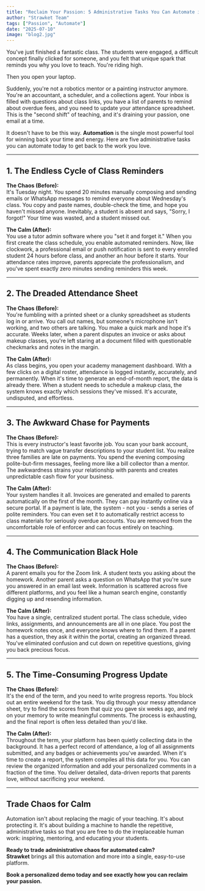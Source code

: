 ```yaml
---
title: "Reclaim Your Passion: 5 Administrative Tasks You Can Automate in Your Teaching Business Today"
author: "Strawket Team"
tags: ["Passion", "Automate"]
date: "2025-07-10"
image: "blog2.jpg"
---
```



You've just finished a fantastic class. The students were engaged, a difficult concept finally clicked for someone, and you felt that unique spark that reminds you why you love to teach. You're riding high.

Then you open your laptop.

Suddenly, you're not a robotics mentor or a painting instructor anymore. You're an accountant, a scheduler, and a collections agent. Your inbox is filled with questions about class links, you have a list of parents to remind about overdue fees, and you need to update your attendance spreadsheet. This is the "second shift" of teaching, and it's draining your passion, one email at a time.

It doesn't have to be this way. **Automation** is the single most powerful tool for winning back your time and energy. Here are five administrative tasks you can automate today to get back to the work you love.

---

## 1. The Endless Cycle of Class Reminders

**The Chaos (Before):**  
It's Tuesday night. You spend 20 minutes manually composing and sending emails or WhatsApp messages to remind everyone about Wednesday's class. You copy and paste names, double-check the time, and hope you haven't missed anyone. Inevitably, a student is absent and says, "Sorry, I forgot!" Your time was wasted, and a student missed out.

**The Calm (After):**  
You use a tutor admin software where you "set it and forget it." When you first create the class schedule, you enable automated reminders. Now, like clockwork, a professional email or push notification is sent to every enrolled student 24 hours before class, and another an hour before it starts. Your attendance rates improve, parents appreciate the professionalism, and you've spent exactly zero minutes sending reminders this week.

---

## 2. The Dreaded Attendance Sheet

**The Chaos (Before):**  
You're fumbling with a printed sheet or a clunky spreadsheet as students log in or arrive. You call out names, but someone's microphone isn't working, and two others are talking. You make a quick mark and hope it's accurate. Weeks later, when a parent disputes an invoice or asks about makeup classes, you're left staring at a document filled with questionable checkmarks and notes in the margin.

**The Calm (After):**  
As class begins, you open your academy management dashboard. With a few clicks on a digital roster, attendance is logged instantly, accurately, and permanently. When it's time to generate an end-of-month report, the data is already there. When a student needs to schedule a makeup class, the system knows exactly which sessions they've missed. It's accurate, undisputed, and effortless.

---

## 3. The Awkward Chase for Payments

**The Chaos (Before):**  
This is every instructor's least favorite job. You scan your bank account, trying to match vague transfer descriptions to your student list. You realize three families are late on payments. You spend the evening composing polite-but-firm messages, feeling more like a bill collector than a mentor. The awkwardness strains your relationship with parents and creates unpredictable cash flow for your business.

**The Calm (After):**  
Your system handles it all. Invoices are generated and emailed to parents automatically on the first of the month. They can pay instantly online via a secure portal. If a payment is late, the system - not you - sends a series of polite reminders. You can even set it to automatically restrict access to class materials for seriously overdue accounts. You are removed from the uncomfortable role of enforcer and can focus entirely on teaching.

---

## 4. The Communication Black Hole

**The Chaos (Before):**  
A parent emails you for the Zoom link. A student texts you asking about the homework. Another parent asks a question on WhatsApp that you're sure you answered in an email last week. Information is scattered across five different platforms, and you feel like a human search engine, constantly digging up and resending information.

**The Calm (After):**  
You have a single, centralized student portal. The class schedule, video links, assignments, and announcements are all in one place. You post the homework notes once, and everyone knows where to find them. If a parent has a question, they ask it within the portal, creating an organized thread. You've eliminated confusion and cut down on repetitive questions, giving you back precious focus.

---

## 5. The Time-Consuming Progress Update

**The Chaos (Before):**  
It's the end of the term, and you need to write progress reports. You block out an entire weekend for the task. You dig through your messy attendance sheet, try to find the scores from that quiz you gave six weeks ago, and rely on your memory to write meaningful comments. The process is exhausting, and the final report is often less detailed than you'd like.

**The Calm (After):**  
Throughout the term, your platform has been quietly collecting data in the background. It has a perfect record of attendance, a log of all assignments submitted, and any badges or achievements you've awarded. When it's time to create a report, the system compiles all this data for you. You can review the organized information and add your personalized comments in a fraction of the time. You deliver detailed, data-driven reports that parents love, without sacrificing your weekend.

---

## Trade Chaos for Calm

Automation isn't about replacing the magic of your teaching. It's about protecting it. It's about building a machine to handle the repetitive, administrative tasks so that you are free to do the irreplaceable human work: inspiring, mentoring, and educating your students.

**Ready to trade administrative chaos for automated calm?**  
**Strawket** brings all this automation and more into a single, easy-to-use platform.

**Book a personalized demo today and see exactly how you can reclaim your passion.**
